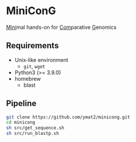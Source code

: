 # MiniConG
<u>Mini</u>mal hands-on for <u>Com</u>parative <u>G</u>enomics


## Requirements
- Unix-like environment
	- `git`, `wget`
- Python3 (>= 3.9.0)
- homebrew
	- blast

## Pipeline
```bash
git clone https://github.com/ymat2/minicong.git
cd minicong
sh src/get_sequence.sh
sh src/run_blastp.sh
```
